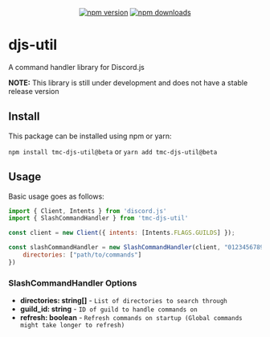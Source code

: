 <div align="center">
  <p>
    <a href="https://www.npmjs.com/package/tmc-djs-util"><img src="https://img.shields.io/npm/v/tmc-djs-util.svg?maxAge=3600" alt="npm version" /></a>
    <a href="https://www.npmjs.com/package/tmc-djs-util"><img src="https://img.shields.io/npm/dt/tmc-djs-util.svg?maxAge=3600" alt="npm downloads" /></a>
  </p>
</div>

# djs-util
A command handler library for Discord.js

**NOTE:** This library is still under development and does not have a stable release version

## Install
This package can be installed using npm or yarn:

`npm install tmc-djs-util@beta` or `yarn add tmc-djs-util@beta`

## Usage
Basic usage goes as follows:
```js
import { Client, Intents } from 'discord.js'
import { SlashCommandHandler } from 'tmc-djs-util'

const client = new Client({ intents: [Intents.FLAGS.GUILDS] });

const slashCommandHandler = new SlashCommandHandler(client, "012345678912345678", "botToken", {
	directories: ["path/to/commands"]
})
```

### SlashCommandHandler Options
- **directories: string[]** - `List of directories to search through`
- **guild_id: string** - `ID of guild to handle commands on`
- **refresh: boolean** - `Refresh commands on startup (Global commands might take longer to refresh)`
